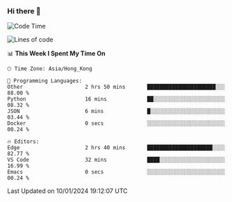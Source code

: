 ### Hi there 👋

<!--
**nicehiro/nicehiro** is a ✨ _special_ ✨ repository because its `README.md` (this file) appears on your GitHub profile.

Here are some ideas to get you started:

- 🔭 I’m currently working on ...
- 🌱 I’m currently learning ...
- 👯 I’m looking to collaborate on ...
- 🤔 I’m looking for help with ...
- 💬 Ask me about ...
- 📫 How to reach me: ...
- 😄 Pronouns: ...
- ⚡ Fun fact: ...
-->

<!--START_SECTION:waka-->
![Code Time](http://img.shields.io/badge/Code%20Time-189%20hrs%2026%20mins-blue)

![Lines of code](https://img.shields.io/badge/From%20Hello%20World%20I%27ve%20Written-2.6%20million%20lines%20of%20code-blue)

📊 **This Week I Spent My Time On** 

```text
🕑︎ Time Zone: Asia/Hong_Kong

💬 Programming Languages: 
Other                    2 hrs 50 mins       ██████████████████████░░░   88.00 % 
Python                   16 mins             ██░░░░░░░░░░░░░░░░░░░░░░░   08.32 % 
JSON                     6 mins              █░░░░░░░░░░░░░░░░░░░░░░░░   03.44 % 
Docker                   0 secs              ░░░░░░░░░░░░░░░░░░░░░░░░░   00.24 % 

🔥 Editors: 
Edge                     2 hrs 40 mins       █████████████████████░░░░   82.77 % 
VS Code                  32 mins             ████░░░░░░░░░░░░░░░░░░░░░   16.99 % 
Emacs                    0 secs              ░░░░░░░░░░░░░░░░░░░░░░░░░   00.24 % 
```


 Last Updated on 10/01/2024 19:12:07 UTC
<!--END_SECTION:waka-->
